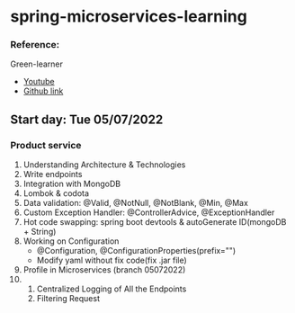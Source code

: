 # spring-microservices-learning

### Reference:
Green-learner
* [Youtube](https://youtu.be/Uw8Qicia3H0)
* [Github link](https://github.com/greenlearner01/microservices-projects-store/tree/master/Online-Shopping-Portal)

## Start day: Tue 05/07/2022
### Product service
1. Understanding Architecture & Technologies
2. Write endpoints
3. Integration with MongoDB
4. Lombok & codota
5. Data validation: @Valid, @NotNull, @NotBlank, @Min, @Max
6. Custom Exception Handler: @ControllerAdvice, @ExceptionHandler
7. Hot code swapping: spring boot devtools & autoGenerate ID(mongoDB + String)
8. Working on Configuration
   - @Configuration, @ConfigurationProperties(prefix="")
   - Modify yaml without fix code(fix .jar file)
9. Profile in Microservices (branch 05072022)
10. 
    1. Centralized Logging of All the Endpoints
    2. Filtering Request